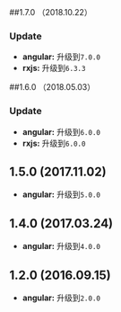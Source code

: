 ##1.7.0 （2018.10.22）

### Update

* **angular:** 升级到`7.0.0`
* **rxjs:** 升级到`6.3.3`

##1.6.0 （2018.05.03）

### Update

* **angular:** 升级到`6.0.0`
* **rxjs:** 升级到`6.0.0`

## 1.5.0 (2017.11.02)

* **angular:** 升级到`5.0.0`

## 1.4.0 (2017.03.24)

* **angular:** 升级到`4.0.0`

## 1.2.0 (2016.09.15)

* **angular:** 升级到`2.0.0`
